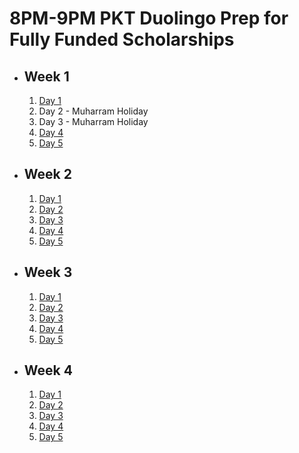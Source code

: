 # 8PM-9PM PKT Duolingo Prep for Fully Funded Scholarships

- ## Week 1

   1. [Day 1](https://www.facebook.com/iCodeguru/videos/1014687036447044)
   2. Day 2 - Muharram Holiday
   3. Day 3 - Muharram Holiday
   4. [Day 4](https://www.facebook.com/iCodeguru/videos/1844957622582963)
   5. [Day 5](https://www.facebook.com/iCodeguru/videos/1236568961050003)

- ## Week 2

   1. [Day 1](https://www.facebook.com/iCodeguru/videos/516994467488227)
   2. [Day 2](https://www.facebook.com/iCodeguru/videos/8208255322530570)
   3. [Day 3](https://www.facebook.com/iCodeguru/videos/1156439698928610)
   4. [Day 4](https://www.facebook.com/iCodeguru/videos/474691985307608)
   5. [Day 5](https://www.facebook.com/iCodeguru/videos/867236475258531)

- ## Week 3

   1. [Day 1](https://www.facebook.com/iCodeguru/videos/516659837594050)
   2. [Day 2](https://www.facebook.com/iCodeguru/videos/3848393222112240)
   3. [Day 3](https://www.facebook.com/iCodeguru/videos/345137688533399)
   4. [Day 4](https://www.facebook.com/iCodeguru/videos/1252921985873096)
   5. [Day 5](https://www.facebook.com/watch/?v=485281054449176)

- ## Week 4

   1. [Day 1](https://www.facebook.com/iCodeguru/videos/890985199539699)
   2. [Day 2](https://www.facebook.com/iCodeguru/videos/1131711744600390)
   3. [Day 3](https://www.facebook.com/iCodeguru/videos/1229084234768496)
   4. [Day 4](https://www.facebook.com/watch/?v=807954574788187)
   5. [Day 5](https://www.facebook.com/watch/?v=3767171983548382)

<!-- - ## Week 5

   1. [Day 1](https://www.facebook.com/iCodeguru/videos/860104872207734)
   2. [Day 2]()
   3. [Day 3]()
   4. [Day 4]()
   5. [Day 5]() -->

<!-- - ## Week 

   1. [Day 1]()
   2. [Day 2]()
   3. [Day 3]()
   4. [Day 4]()
   5. [Day 5]() -->